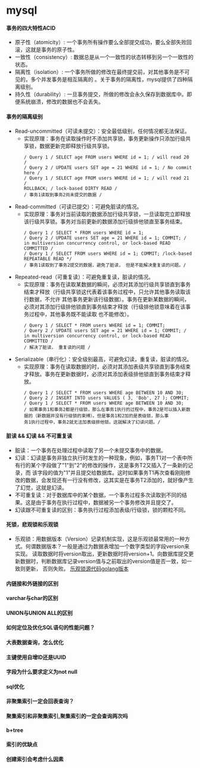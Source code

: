 # mysql
#### 事务的四大特性ACID
- 原子性（atomicity）: 一个事务所有操作要么全部提交成功，要么全部失败回滚，这就是事务的原子性。  
- 一致性（consistency）: 数据总是从一个一致性的状态转移到另一个一致性的状态。
- 隔离性（isolation）: 一个事务所做的修改在最终提交前，对其他事务是不可见的，多个并发事务是相互隔离的 。关于事务的隔离性，mysql提供了四种隔离级别。
- 持久性（durability）: 一旦事务提交，所做的修改会永久保存到数据库中。即便系统崩溃，修改的数据也不会丢失。
#### 事务的隔离级别
- Read-uncommitted（可读未提交）：安全最低级别，任何情况都无法保证。
  - 实现原理：事务在读取操作时不添加共享锁，事务更新操作只添加行级共享锁，数据更新完即释放行级共享锁。
    ```mysql
    / Query 1 / SELECT age FROM users WHERE id = 1; / will read 20 /
    / Query 2 / UPDATE users SET age = 21 WHERE id = 1; / No commit here /
    / Query 1 / SELECT age FROM users WHERE id = 1; / will read 21 /
    ROLLBACK; / lock-based DIRTY READ /
    / 事务1读取到事务2尚未提交的数据 /
    ```
- Read-committed（可读已提交）：可避免脏读的情况。
  - 实现原理：事务对当前读取的数据添加行级共享锁，一旦读取完立即释放该行级共享锁。事务对当前更新的数据添加行级排他锁直至事务结束。
    ```mysql
    / Query 1 / SELECT * FROM users WHERE id = 1;
    / Query 2 / UPDATE users SET age = 21 WHERE id = 1; COMMIT; / in multiversion concurrency control, or lock-based READ COMMITTED /
    / Query 1 / SELECT FROM users WHERE id = 1; COMMIT; /lock-based REPEATABLE READ */
    / 事务1读取到了事务2提交的数据，避免了脏读， 但是不能解决重复读的问题。/
    ```
- Repeated-read（可重复读）：可避免重复读，脏读的情况。
  - 实现原理：事务在读取某数据的瞬间，必须对其添加行级共享锁直到事务结束才释放（行级共享锁这代表着该事务过程中，只允许其他事务读取该行数据，不允许
    其他事务更新该行级数据）。事务在更新某数据的瞬间，必须对其添加行级排他锁直到事务结束才释放（行级排他锁意味着在该事务过程中，其他事务既不能读取
    也不能修改）。
    ```mysql
    / Query 1 / SELECT * FROM users WHERE id = 1; COMMIT;
    / Query 2 / UPDATE users SET age = 21 WHERE id = 1; COMMIT; / in multiversion concurrency control, or lock-based READ COMMITTED /
    / 解决了脏读， 重复读的问题 /
    ```
- Serializable（串行化）：安全级别最高，可避免幻读，重复读，脏读的情况。
  - 实现原理：事务在读取数据的时，必须对其添加表级共享锁直到事务结束才释放。事务在更新数据时，必须对其添加表级排他锁直到事务结束才释放。
    ```mysql
    / Query 1 / SELECT * FROM users WHERE age BETWEEN 10 AND 30;
    / Query 2 / INSERT INTO users VALUES ( 3, 'Bob', 27 ); COMMIT;
    / Query 1 / SELECT * FROM users WHERE age BETWEEN 10 AND 30;
    / 如果事务1和事务2都是行级锁，那么在事务1执行的过程中，事务2是可以插入新数据的（新数据并没有行级锁的束缚）。但是事务1和2加的是表级锁，那么事
    务1执行过程中，事务2就无法加表级排他锁。这就解决了幻读问题。/
    ```
#### 脏读 && 幻读 && 不可重复读
- 脏读：一个事务在处理过程中读取了另一个未提交事务中的数据。
- 幻读：幻读是事务非独立执行时发生的一种现象，例如，事务T1对一个表中所有行的某个字段做了"1"到"2"的修改的操作，这是事务T2又插入了一条新的记录，而
该字段的值为"1"并且提交给数据库。这时如果事务T1再次查看刚刚修改的数据，会发现还有一行没有修改，这其实是在事务T2添加的，就好像产生了幻觉，这就是幻读。
- 不可重复读：对于数据库中的某个数据，一个事务过程多次读取到不同的结果。这是由于事务在执行过程中，数据被另一个事务修改并且提交了。
 - 幻读跟不可重复读的区别：事务执行过程添加表级/行级锁，锁的颗粒不同。
#### 死锁，悲观锁和乐观锁
- 乐观锁：用数据版本（Version）记录机制实现，这是乐观锁最常用的一种方式。何谓数据版本？一般是通过为数据表增加一个数字类型的字段version来实现。
读取数据时将version取出，更新数据时将version+1。向数据库提交更新数据时，判断数据库记录version值与之前取出的version值是否一致，如一致则更新， 
  否则失败。
  [乐观锁源代码golang版本](./optimistic/optmistic.go)
#### 内链接和外链接的区别

#### varchar与char的区别

#### UNION与UNION ALL的区别

#### 如何定位及优化SQL语句的性能问题？

#### 大表数据查询，怎么优化

#### 主键使用自增ID还是UUID

#### 字段为什么要求定义为not null

#### sql优化

#### 非聚集索引一定会回表查询？

#### 聚集索引和非聚集索引,聚集索引的一定会查询两次吗

#### b+tree

#### 索引的优缺点

#### 创建索引会考虑什么因素